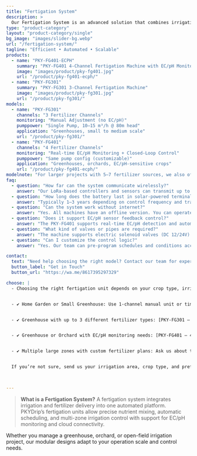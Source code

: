 ```yaml
---
title: "Fertigation System"
description: >
  Our Fertigation System is an advanced solution that combines irrigation and fertilization, delivering precise nutrient management for agricultural and horticultural applications. Featuring cutting-edge sensors, the system continuously monitors and adjusts pH, EC(electrical conductivity), and nutrient levels, ensuring optimal plant health and growth.
type: "product-category"
layout: "product-category/single"
bg_image: "images/slider-bg.webp"
url: "/fertigation-system/"
tagline: "Efficient • Automated • Scalable"
products:
  - name: "PKY-FG401-ECPH"
    summary: "PKY-FG401 4-Channel Fertigation Machine with EC/pH Monitoring"
    image: "images/product/pky-fg401.jpg"
    url: "/product/pky-fg401-ecph/"
  - name: "PKY-FG301" 
    summary: "PKY-FG301 3-Channel Fertigation Machine"
    image: "images/product/pky-fg301.jpg"
    url: "/product/pky-fg301/"
models:
  - name: "PKY-FG301"
    channels: "3 Fertilizer Channels"
    monitoring: "Manual Adjustment (no EC/pH)"
    pumppower: "Single Pump, 10–15 m³/h @ 80m head"
    application: "Greenhouses, small to medium scale"
    url: "/product/pky-fg301/"
  - name: "PKY-FG401"
    channels: "4 Fertilizer Channels"
    monitoring: "Real-time EC/pH Monitoring + Closed-Loop Control"
    pumppower: "Same pump config (customizable)"
    application: "Greenhouses, orchards, EC/pH-sensitive crops"
    url: "/product/pky-fg401-ecph/"
modelnote: "For larger projects with 5–7 fertilizer sources, we also offer custom **PKY-FG701** units. Please contact us for engineering assistance."
faq:
  - question: "How far can the system communicate wirelessly?"
    answer: "Our LoRa-based controllers and sensors can transmit up to 3.5 km in open space. For longer distances, you can add signal repeaters or mesh nodes."
  - question: "How long does the battery last in solar-powered terminals?"
    answer: "Typically 1–3 years depending on control frequency and transmission intervals. We offer 3-year and 5-year battery options."
  - question: "Can the system work without internet?"
    answer: "Yes. All machines have an offline version. You can operate via touchscreen or local interface even in remote areas without network."
  - question: "Does it support EC/pH sensor feedback control?"
    answer: "The PKY-FG401 supports real-time EC/pH detection and automatic fertilizer adjustment based on your target values."
  - question: "What kind of valves or pipes are required?"
    answer: "The machine supports electric solenoid valves (DC 12/24V) and standard UPVC/PE/HDPE irrigation pipelines with DE32~DE50 connections."
  - question: "Can I customize the control logic?"
    answer: "Yes. Our team can pre-program schedules and conditions according to your crop, zone, and irrigation strategy."

contact:
  text: "Need help choosing the right model? Contact our team for expert advice."
  button_label: "Get in Touch"
  button_url: "https://wa.me/8617395297329"

choose: |
  - Choosing the right fertigation unit depends on your crop type, irrigation area, fertilizer strategy, and control needs. Below is a simple guide to help you decide:


  - ✔ Home Garden or Small Greenhouse: Use 1-channel manual unit or timer controller


  - ✔ Greenhouse with up to 3 different fertilizer types: [PKY-FG301 – 3-Channel Machine](/product/pky-fg301/)


  - ✔ Greenhouse or Orchard with EC/pH monitoring needs: [PKY-FG401 – 4-Channel with EC/pH](/product/pky-fg401-ecph/)


  - ✔ Multiple large zones with custom fertilizer plans: Ask us about the PKY-FG701 (7-channel) version


  If you’re not sure, send us your irrigation area, crop type, and preferred control style. We’ll recommend the best solution."

  

---
```

> **What is a Fertigation System?**
A fertigation system integrates irrigation and fertilizer delivery into one automated platform. PKYDrip’s fertigation units allow precise nutrient mixing, automatic scheduling, and multi-zone irrigation control with support for EC/pH monitoring and cloud connectivity.

Whether you manage a greenhouse, orchard, or open-field irrigation project, our modular designs adapt to your operation scale and control needs.
